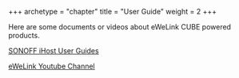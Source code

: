 +++
archetype = "chapter"
title = "User Guide"
weight = 2
+++
  



Here are some documents or videos about eWeLink CUBE powered products.

[SONOFF iHost User Guides](https://sonoff.tech/ihost-user-guides/)  

[eWeLink Youtube Channel](https://www.youtube.com/@eWeLinkSmartHome/featured)